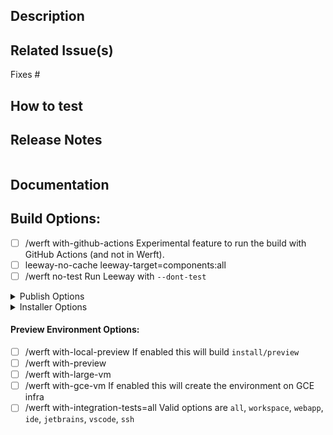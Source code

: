 ## Description
<!-- Describe your changes in detail -->

## Related Issue(s)
<!-- List the issue(s) this PR solves -->
Fixes #

## How to test
<!-- Provide steps to test this PR -->

## Release Notes
<!--
  Add entries for the CHANGELOG.md or "NONE" if there aren't any user facing changes.
  Each line becomes a separate entry.
  Format: [!<optional for breaking>] <description>
  Example: !basic auth is no longer supported
  See https://www.notion.so/gitpod/Release-Notes-513a74fdd23b4cb1b3b3aefb1d34a3e0
-->
```release-note
```

## Documentation
<!--
Does this PR require updates to the documentation at www.gitpod.io/docs?
* Yes
  * 1. Please create a docs issue: https://github.com/gitpod-io/website/issues/new?labels=documentation&template=DOCS-NEW-FEATURE.yml&title=%5BDocs+-+New+Feature%5D%3A+%3Cyour+feature+name+here%3E
  * 2. Paste the link to the docs issue below this comment
* No
  * Are you sure? If so, nothing to do here.
-->

## Build Options:

- [ ] /werft with-github-actions
      Experimental feature to run the build with GitHub Actions (and not in Werft).
- [ ] leeway-no-cache
      leeway-target=components:all
- [ ] /werft no-test
      Run Leeway with `--dont-test`

<details>
<summary>Publish Options</summary>

- [ ] /werft publish-to-npm
- [ ] /werft publish-to-jb-marketplace
</details>

<details>
<summary>Installer Options</summary>

- [ ] with-ee-license
- [ ] with-dedicated-emulation
- [ ] with-ws-manager-mk2
- [ ] workspace-feature-flags
  Add desired feature flags to the end of the line above, space separated
</details>

#### Preview Environment Options:
- [ ] /werft with-local-preview
      If enabled this will build `install/preview`
- [ ] /werft with-preview
- [ ] /werft with-large-vm
- [ ] /werft with-gce-vm
      If enabled this will create the environment on GCE infra
- [ ] /werft with-integration-tests=all
      Valid options are `all`, `workspace`, `webapp`, `ide`, `jetbrains`, `vscode`, `ssh`
